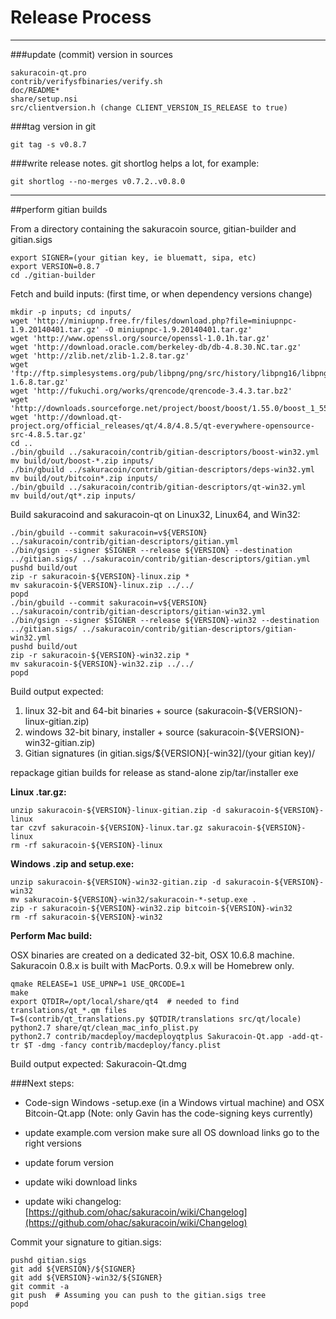 Release Process
====================

* * *

###update (commit) version in sources

	sakuracoin-qt.pro
	contrib/verifysfbinaries/verify.sh
	doc/README*
	share/setup.nsi
	src/clientversion.h (change CLIENT_VERSION_IS_RELEASE to true)

###tag version in git

	git tag -s v0.8.7

###write release notes. git shortlog helps a lot, for example:

	git shortlog --no-merges v0.7.2..v0.8.0

* * *

##perform gitian builds

 From a directory containing the sakuracoin source, gitian-builder and gitian.sigs
  
	export SIGNER=(your gitian key, ie bluematt, sipa, etc)
	export VERSION=0.8.7
	cd ./gitian-builder

 Fetch and build inputs: (first time, or when dependency versions change)

	mkdir -p inputs; cd inputs/
	wget 'http://miniupnp.free.fr/files/download.php?file=miniupnpc-1.9.20140401.tar.gz' -O miniupnpc-1.9.20140401.tar.gz'
	wget 'http://www.openssl.org/source/openssl-1.0.1h.tar.gz'
	wget 'http://download.oracle.com/berkeley-db/db-4.8.30.NC.tar.gz'
	wget 'http://zlib.net/zlib-1.2.8.tar.gz'
	wget 'ftp://ftp.simplesystems.org/pub/libpng/png/src/history/libpng16/libpng-1.6.8.tar.gz'
	wget 'http://fukuchi.org/works/qrencode/qrencode-3.4.3.tar.bz2'
	wget 'http://downloads.sourceforge.net/project/boost/boost/1.55.0/boost_1_55_0.tar.bz2'
	wget 'http://download.qt-project.org/official_releases/qt/4.8/4.8.5/qt-everywhere-opensource-src-4.8.5.tar.gz'
	cd ..
	./bin/gbuild ../sakuracoin/contrib/gitian-descriptors/boost-win32.yml
	mv build/out/boost-*.zip inputs/
	./bin/gbuild ../sakuracoin/contrib/gitian-descriptors/deps-win32.yml
	mv build/out/bitcoin*.zip inputs/
	./bin/gbuild ../sakuracoin/contrib/gitian-descriptors/qt-win32.yml
	mv build/out/qt*.zip inputs/

 Build sakuracoind and sakuracoin-qt on Linux32, Linux64, and Win32:
  
	./bin/gbuild --commit sakuracoin=v${VERSION} ../sakuracoin/contrib/gitian-descriptors/gitian.yml
	./bin/gsign --signer $SIGNER --release ${VERSION} --destination ../gitian.sigs/ ../sakuracoin/contrib/gitian-descriptors/gitian.yml
	pushd build/out
	zip -r sakuracoin-${VERSION}-linux.zip *
	mv sakuracoin-${VERSION}-linux.zip ../../
	popd
	./bin/gbuild --commit sakuracoin=v${VERSION} ../sakuracoin/contrib/gitian-descriptors/gitian-win32.yml
	./bin/gsign --signer $SIGNER --release ${VERSION}-win32 --destination ../gitian.sigs/ ../sakuracoin/contrib/gitian-descriptors/gitian-win32.yml
	pushd build/out
	zip -r sakuracoin-${VERSION}-win32.zip *
	mv sakuracoin-${VERSION}-win32.zip ../../
	popd

  Build output expected:

  1. linux 32-bit and 64-bit binaries + source (sakuracoin-${VERSION}-linux-gitian.zip)
  2. windows 32-bit binary, installer + source (sakuracoin-${VERSION}-win32-gitian.zip)
  3. Gitian signatures (in gitian.sigs/${VERSION}[-win32]/(your gitian key)/

repackage gitian builds for release as stand-alone zip/tar/installer exe

**Linux .tar.gz:**

	unzip sakuracoin-${VERSION}-linux-gitian.zip -d sakuracoin-${VERSION}-linux
	tar czvf sakuracoin-${VERSION}-linux.tar.gz sakuracoin-${VERSION}-linux
	rm -rf sakuracoin-${VERSION}-linux

**Windows .zip and setup.exe:**

	unzip sakuracoin-${VERSION}-win32-gitian.zip -d sakuracoin-${VERSION}-win32
	mv sakuracoin-${VERSION}-win32/sakuracoin-*-setup.exe .
	zip -r sakuracoin-${VERSION}-win32.zip bitcoin-${VERSION}-win32
	rm -rf sakuracoin-${VERSION}-win32

**Perform Mac build:**

  OSX binaries are created on a dedicated 32-bit, OSX 10.6.8 machine.
  Sakuracoin 0.8.x is built with MacPorts.  0.9.x will be Homebrew only.

	qmake RELEASE=1 USE_UPNP=1 USE_QRCODE=1
	make
	export QTDIR=/opt/local/share/qt4  # needed to find translations/qt_*.qm files
	T=$(contrib/qt_translations.py $QTDIR/translations src/qt/locale)
	python2.7 share/qt/clean_mac_info_plist.py
	python2.7 contrib/macdeploy/macdeployqtplus Sakuracoin-Qt.app -add-qt-tr $T -dmg -fancy contrib/macdeploy/fancy.plist

 Build output expected: Sakuracoin-Qt.dmg

###Next steps:

* Code-sign Windows -setup.exe (in a Windows virtual machine) and
  OSX Bitcoin-Qt.app (Note: only Gavin has the code-signing keys currently)

* update example.com version
  make sure all OS download links go to the right versions

* update forum version

* update wiki download links

* update wiki changelog: [https://github.com/ohac/sakuracoin/wiki/Changelog](https://github.com/ohac/sakuracoin/wiki/Changelog)

Commit your signature to gitian.sigs:

	pushd gitian.sigs
	git add ${VERSION}/${SIGNER}
	git add ${VERSION}-win32/${SIGNER}
	git commit -a
	git push  # Assuming you can push to the gitian.sigs tree
	popd
